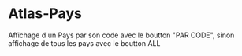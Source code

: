# Atlas-Pays
Affichage d'un Pays par son code avec le boutton "PAR CODE", sinon affichage de tous les pays avec le boutton ALL
